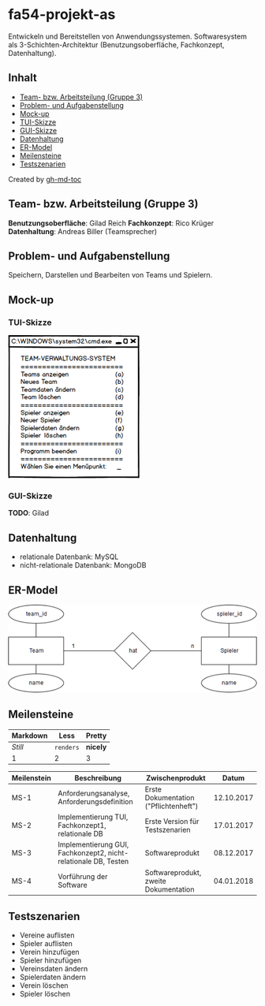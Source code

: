 # fa54-projekt-as

Entwickeln und Bereitstellen von Anwendungssystemen. Softwaresystem als 3-Schichten-Architektur (Benutzungsoberfläche, Fachkonzept, Datenhaltung).

## Inhalt

* [Team\- bzw\. Arbeitsteilung (Gruppe 3)](#team--bzw-arbeitsteilung-gruppe-3)
* [Problem\- und Aufgabenstellung](#problem--und-aufgabenstellung)
* [Mock\-up](#mock-up)
* [TUI\-Skizze](#tui-skizze)
* [GUI\-Skizze](#gui-skizze)
* [Datenhaltung](#datenhaltung)
* [ER\-Model](#er-model)
* [Meilensteine](#meilensteine)
* [Testszenarien](#testszenarien)

Created by [gh-md-toc](https://github.com/ekalinin/github-markdown-toc.go)

## Team- bzw. Arbeitsteilung (Gruppe 3)

**Benutzungsoberfläche**: Gilad Reich
**Fachkonzept**: Rico Krüger
**Datenhaltung**: Andreas Biller (Teamsprecher)

## Problem- und Aufgabenstellung

Speichern, Darstellen und Bearbeiten von Teams und Spielern.

## Mock-up

### TUI-Skizze

![Text User Interface](/pictures/TUI_Mockup.png)

### GUI-Skizze

**TODO**: Gilad

## Datenhaltung

- relationale Datenbank: MySQL
- nicht-relationale Datenbank: MongoDB

## ER-Model

![Entity Relationship Model](/pictures/ER_Model.png)

## Meilensteine

Markdown | Less | Pretty
--- | --- | ---
*Still* | `renders` | **nicely**
1 | 2 | 3

**Meilenstein** | **Beschreibung** | **Zwischenprodukt** | **Datum**
--- | --- | --- | --- 
MS-1 | Anforderungsanalyse, Anforderungsdefinition | Erste Dokumentation ("Pflichtenheft") | 12.10.2017
MS-2 | Implementierung TUI, Fachkonzept1, relationale DB | Erste Version für Testszenarien | 17.01.2017
MS-3 | Implementierung GUI, Fachkonzept2, nicht-relationale DB, Testen | Softwareprodukt | 08.12.2017
MS-4 | Vorführung der Software | Softwareprodukt, zweite Dokumentation | 04.01.2018

## Testszenarien

- Vereine auflisten
- Spieler auflisten
- Verein hinzufügen
- Spieler hinzufügen
- Vereinsdaten ändern
- Spielerdaten ändern
- Verein löschen
- Spieler löschen
